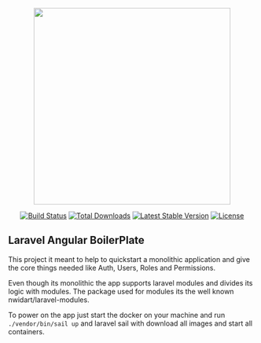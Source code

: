 <p align="center"><a href="https://laravel.com" target="_blank"><img src="https://raw.githubusercontent.com/laravel/art/master/logo-lockup/5%20SVG/2%20CMYK/1%20Full%20Color/laravel-logolockup-cmyk-red.svg" width="400"></a></p>

<p align="center">
<a href="https://travis-ci.org/laravel/framework"><img src="https://travis-ci.org/laravel/framework.svg" alt="Build Status"></a>
<a href="https://packagist.org/packages/laravel/framework"><img src="https://img.shields.io/packagist/dt/laravel/framework" alt="Total Downloads"></a>
<a href="https://packagist.org/packages/laravel/framework"><img src="https://img.shields.io/packagist/v/laravel/framework" alt="Latest Stable Version"></a>
<a href="https://packagist.org/packages/laravel/framework"><img src="https://img.shields.io/packagist/l/laravel/framework" alt="License"></a>
</p>

##  Laravel Angular BoilerPlate
This project it meant to help to quickstart a monolithic application and 
give the core things needed like Auth, Users, Roles and Permissions.

Even though its monolithic the app supports laravel modules and 
divides its logic with modules. The package used for modules its 
the well known nwidart/laravel-modules.

To power on the app just start the docker on your machine
and run `./vendor/bin/sail up` and laravel sail with 
download all images and start all containers.

